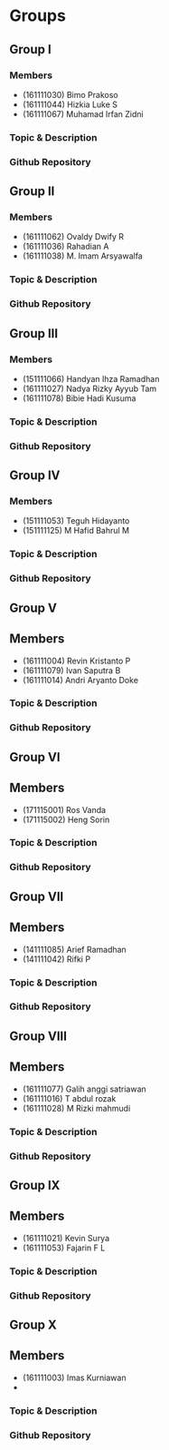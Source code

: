 # Groups

## Group I

### Members

* (161111030) Bimo Prakoso
* (161111044) Hizkia Luke S
* (161111067) Muhamad Irfan Zidni

### Topic & Description

### Github Repository

## Group II

### Members

* (161111062) Ovaldy Dwify R 
* (161111036) Rahadian A
* (161111038) M. Imam Arsyawalfa

### Topic & Description

### Github Repository

## Group III

### Members

* (151111066) Handyan Ihza Ramadhan
* (161111027) Nadya Rizky Ayyub Tam
* (161111078) Bibie Hadi Kusuma

### Topic & Description

### Github Repository

## Group IV

### Members

* (151111053) Teguh Hidayanto
* (151111125) M Hafid Bahrul M


### Topic & Description

### Github Repository

## Group V

## Members

* (161111004) Revin Kristanto P
* (161111079) Ivan Saputra B
* (161111014) Andri Aryanto Doke

### Topic & Description

### Github Repository

## Group VI

## Members

* (171115001) Ros Vanda
* (171115002) Heng Sorin

### Topic & Description

### Github Repository

## Group VII

## Members

* (141111085) Arief Ramadhan
* (141111042) Rifki P

### Topic & Description

### Github Repository

## Group VIII

## Members

* (161111077) Galih anggi satriawan
* (161111016) T abdul rozak
* (161111028) M Rizki mahmudi
### Topic & Description

### Github Repository

## Group IX

## Members

* (161111021) Kevin Surya
* (161111053) Fajarin F L

### Topic & Description

### Github Repository

## Group X

## Members

* (161111003) Imas Kurniawan 
* 

### Topic & Description

### Github Repository
